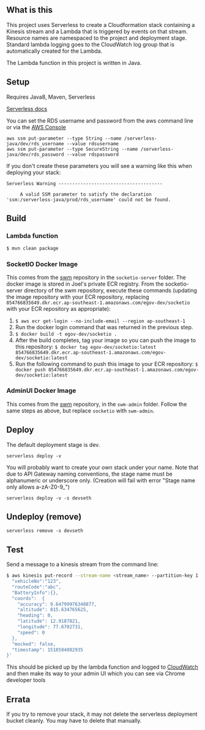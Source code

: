## What is this

This project uses Serverless to create a Cloudformation stack containing a Kinesis stream and a Lambda
that is triggered by events on that stream. Resource names are namespaced to the project and deployment stage.
Standard lambda logging goes to the CloudWatch log group that is automatically created for the Lambda.

The Lambda function in this project is written in Java.

## Setup

Requires Java8, Maven, Serverless

[Serverless docs](https://serverless.com/framework/docs/providers/aws/guide/intro/)

You can set the RDS username and password from the aws command line or via the [AWS Console](https://ap-southeast-1.console.aws.amazon.com/systems-manager/parameters?region=ap-southeast-1)

    aws ssm put-parameter --type String --name /serverless-java/dev/rds_username --value rdsusername
    aws ssm put-parameter --type SecureString --name /serverless-java/dev/rds_password --value rdspassword

If you don't create these parameters you will see a warning like this when deploying your stack:

    Serverless Warning --------------------------------------
    
         A valid SSM parameter to satisfy the declaration 'ssm:/serverless-java/prod/rds_username' could not be found.
  
## Build

### Lambda function

```bash
$ mvn clean package
```

### SocketIO Docker Image

This comes from the [swm](https://github.com/egovernments/swm) repository in the `socketio-server`
folder. The docker image is stored in Joel's private ECR registry.  From the socketio-server
directory of the swm repository, execute these commands (updating the image repository with your ECR
repository, replacing `854766835649.dkr.ecr.ap-southeast-1.amazonaws.com/egov-dev/socketio` with
your ECR repository as appropriate):

1. `$ aws ecr get-login --no-include-email --region ap-southeast-1`
1. Run the docker login command that was returned in the previous step.
1. `$ docker build -t egov-dev/socketio .`
1. After the build completes, tag your image so you can push the image to this repository:
   `$ docker tag egov-dev/socketio:latest 854766835649.dkr.ecr.ap-southeast-1.amazonaws.com/egov-dev/socketio:latest`
1. Run the following command to push this image to your ECR repository:
   `$ docker push 854766835649.dkr.ecr.ap-southeast-1.amazonaws.com/egov-dev/socketio:latest`

### AdminUI Docker Image

This comes from the [swm](https://github.com/egovernments/swm) repository, in the `swm-admin`
folder.  Follow the same steps as above, but replace `socketio` with `swm-admin`.

## Deploy

The default deployment stage is dev.

    serverless deploy -v

You will probably want to create your own stack under your name.
Note that due to API Gateway naming conventions, the stage name must be alphanumeric or underscore only. (Creation will fail with error "Stage name only allows a-zA-Z0-9_")

    serverless deploy -v -s devseth

## Undeploy (remove)

    serverless remove -s devseth

## Test

Send a message to a kinesis stream from the command line:

```bash
$ aws kinesis put-record --stream-name <stream_name> --partition-key 1 --data '{
  "vehicleNo":"123",
  "routeCode":"abc",
  "BatteryInfo":{},
  "coords":  {
    "accuracy": 9.64799976348877,
    "altitude": 815.634765625,
    "heading": 0,
    "latitude": 12.9187821,
    "longitude": 77.6702731,
    "speed": 0
  },
  "mocked": false,
  "timestamp": 1518584082935
}'

```

This should be picked up by the lambda function and logged to [CloudWatch](https://ap-southeast-1.console.aws.amazon.com/cloudwatch/home?region=ap-southeast-1#logs:)
and then make its way to your admin UI which you can see via Chrome developer tools


## Errata

If you try to remove your stack, it may not delete the serverless deployment bucket cleanly. You may have to delete that manually.
